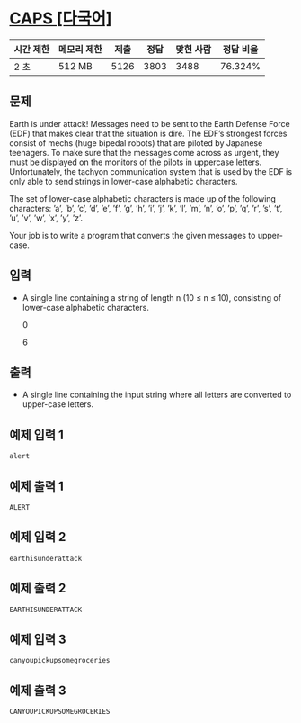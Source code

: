 # [CAPS [다국어]](https://www.acmicpc.net/problem/15000)

| 시간 제한 | 메모리 제한 | 제출 | 정답 | 맞힌 사람 | 정답 비율 |
| --- | --- | --- | --- | --- | --- |
| 2 초 | 512 MB | 5126 | 3803 | 3488 | 76.324% |

## 문제

Earth is under attack! Messages need to be sent to the Earth Defense Force (EDF) that makes clear that the situation is dire. The EDF’s strongest forces consist of mechs (huge bipedal robots) that are piloted by Japanese teenagers. To make sure that the messages come across as urgent, they must be displayed on the monitors of the pilots in uppercase letters. Unfortunately, the tachyon communication system that is used by the EDF is only able to send strings in lower-case alphabetic characters.

The set of lower-case alphabetic characters is made up of the following characters: ’a’, ’b’, ’c’, ’d’, ’e’, ’f’, ’g’, ’h’, ’i’, ’j’, ’k’, ’l’, ’m’, ’n’, ’o’, ’p’, ’q’, ’r’, ’s’, ’t’, ’u’, ’v’, ’w’, ’x’, ’y’, ’z’.

Your job is to write a program that converts the given messages to upper-case.

## 입력

- A single line containing a string of length n (10 ≤ n ≤ 10), consisting of lower-case alphabetic characters.
    
    0
    
    6
    

## 출력

- A single line containing the input string where all letters are converted to upper-case letters.

## 예제 입력 1

```
alert

```

## 예제 출력 1

```
ALERT

```

## 예제 입력 2

```
earthisunderattack

```

## 예제 출력 2

```
EARTHISUNDERATTACK

```

## 예제 입력 3

```
canyoupickupsomegroceries

```

## 예제 출력 3

```
CANYOUPICKUPSOMEGROCERIES
```
